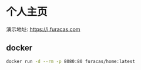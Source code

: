 # 个人主页

演示地址: https://i.furacas.com


## docker
```bash
docker run -d --rm -p 8080:80 furacas/home:latest
```